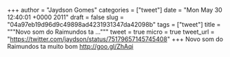 
+++
author = "Jaydson Gomes"
categories = ["tweet"]
date = "Mon May 30 12:40:01 +0000 2011"
draft = false
slug = "04a97eb19d96d9c49898ad4231931347da42098b"
tags = ["tweet"]
title = """Novo som do Raimundos ta ..."""
tweet = true
micro = true
tweet_url = "https://twitter.com/jaydson/status/75179657145745408"
+++
Novo som do Raimundos ta muito bom http://goo.gl/ZhAqi
